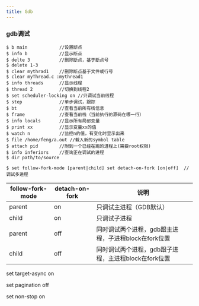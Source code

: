 ```yaml
---
title: Gdb
---
```




### gdb调试

```
$ b main            //设置断点
$ info b            //显示断点
$ delte 3           //删除断点，基于断点号
$ delete 1-3
$ clear mythrad1    //删除断点基于文件或行号
$ clear myThread.c :mythread1
$ info threads      //显示线程
$ thread 2          //切换到线程2
$ set scheduler-locking on //只调试当前线程
$ step              //单步调试，跟踪
$ bt                //查看当前所有栈信息
$ frame             //查看当前栈（当前执行的源码在哪一行）
$ info locals       //显示所有局部变量
$ print xx          //显示变量xx的值 
$ watch n           //监控n的值，有变化时显示出来
$ file /home/feng/a.out //载入新的symbol table
$ attach pid        //附到一个已经在跑的进程上(需要root权限)
$ info inferiors    //查询正在调试的进程
$ dir path/to/source
```

```
$ set follow-fork-mode [parent|child] set detach-on-fork [on|off]  //调试多进程
```

| follow-fork-mode | detach-on-fork | 说明                                                 |
| ---------------- | -------------- | ---------------------------------------------------- |
| parent           | on             | 只调试主进程（GDB默认）                              |
| child            | on             | 只调试子进程                                         |
| parent           | off            | 同时调试两个进程，gdb跟主进程，子进程block在fork位置 |
| child            | off            | 同时调试两个进程，gdb跟子进程，主进程block在fork位置 |

set target-async on

set pagination off

set non-stop on